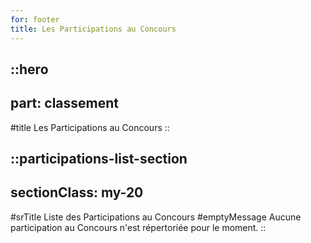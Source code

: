 ```yaml
---
for: footer
title: Les Participations au Concours
---
```


::hero
---
part: classement
---
#title
Les Participations au Concours
::

::participations-list-section
---
sectionClass: my-20
---
#srTitle
Liste des Participations au Concours
#emptyMessage
Aucune participation au Concours n'est répertoriée pour le moment.
::
